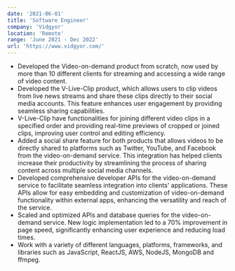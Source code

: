 ```yaml
---
date: '2021-06-01'
title: 'Software Engineer'
company: 'Vidgyor'
location: 'Remote'
range: 'June 2021 - Dec 2022'
url: 'https://www.vidgyor.com/'
---
```


- Developed the Video-on-demand product from scratch, now used by more than 10 different clients for streaming and accessing a wide range of video content.
- Developed the V-Live-Clip product, which allows users to clip videos from live news streams and share these clips directly to their social media accounts. This feature enhances user engagement by providing seamless sharing capabilities.
- V-Live-Clip have functionalities for joining different video clips in a specified order and providing real-time previews of cropped or joined clips, improving user control and editing efficiency.
- Added a social share feature for both products that allows videos to be directly shared to platforms such as Twitter, YouTube, and Facebook from the video-on-demand service. This integration has helped clients increase their productivity by streamlining the process of sharing content across multiple social media channels.
- Developed comprehensive developer APIs for the video-on-demand service to facilitate seamless integration into clients' applications. These APIs allow for easy embedding and customization of video-on-demand functionality within external apps, enhancing the versatility and reach of the service.
- Scaled and optimized APIs and database queries for the video-on-demand service. New logic implementation led to a 70% improvement in page speed, significantly enhancing user experience and reducing load times.
- Work with a variety of different languages, platforms, frameworks, and libraries such as JavaScript, ReactJS, AWS, NodeJS, MongoDB and ffmpeg.
